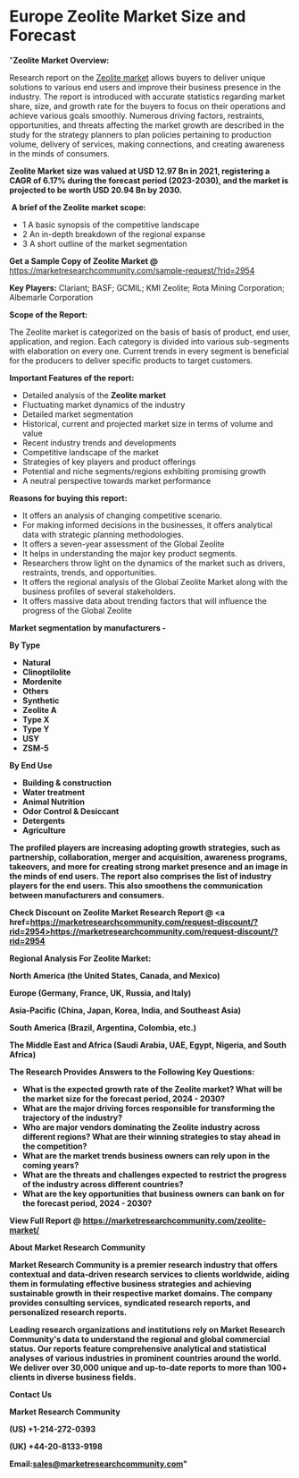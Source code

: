 # Europe Zeolite Market Size and Forecast
"<strong>Zeolite Market Overview:</strong>

Research report on the <a href=https://marketresearchcommunity.com/zeolite-market/>Zeolite market</a> allows buyers to deliver unique solutions to various end users and improve their business presence in the industry. The report is introduced with accurate statistics regarding market share, size, and growth rate for the buyers to focus on their operations and achieve various goals smoothly. Numerous driving factors, restraints, opportunities, and threats affecting the market growth are described in the study for the strategy planners to plan policies pertaining to production volume, delivery of services, making connections, and creating awareness in the minds of consumers.

<strong>Zeolite Market size was valued at USD 12.97 Bn in 2021, registering a CAGR of 6.17% during the forecast period (2023-2030), and the market is projected to be worth USD 20.94 Bn by 2030.</strong>

 <Strong>A brief of the Zeolite market scope:</Strong>
<ul>
 <li>1  A basic synopsis of the competitive landscape</li>
 <li>2  An in-depth breakdown of the regional expanse</li>
 <li>3  A short outline of the market segmentation</li>
</ul>
<strong>Get a Sample Copy of Zeolite Market @ </b></strong><a href=https://marketresearchcommunity.com/sample-request/?rid=2954><u>https://marketresearchcommunity.com/sample-request/?rid=2954</u></a>

<strong>Key Players:</strong> 
Clariant; BASF; GCMIL; KMI Zeolite; Rota Mining Corporation; Albemarle Corporation

<strong>Scope of the Report:</strong>

The Zeolite market is categorized on the basis of basis of product, end user, application, and region. Each category is divided into various sub-segments with elaboration on every one. Current trends in every segment is beneficial for the producers to deliver specific products to target customers.

<strong><b>Important Features of the report:</b></strong>
<ul>
  <li>Detailed analysis of the <strong><b>Zeolite </b></strong><strong><b>market</b></strong></li>
  <li>Fluctuating market dynamics of the industry</li>
  <li>Detailed market segmentation</li>
  <li>Historical, current and projected market size in terms of volume and value</li>
  <li>Recent industry trends and developments</li>
  <li>Competitive landscape of the market</li>
  <li>Strategies of key players and product offerings</li>
  <li>Potential and niche segments/regions exhibiting promising growth</li>
  <li>A neutral perspective towards market performance</li>
</ul>
<strong><b>Reasons for buying this report:</b></strong>
<ul>
  <li>It offers an analysis of changing competitive scenario.</li>
  <li>For making informed decisions in the businesses, it offers analytical data with strategic planning methodologies.</li>
  <li>It offers a seven-year assessment of the Global Zeolite</li>
  <li>It helps in understanding the major key product segments.</li>
  <li>Researchers throw light on the dynamics of the market such as drivers, restraints, trends, and opportunities.</li>
  <li>It offers the regional analysis of the Global Zeolite Market along with the business profiles of several stakeholders.</li>
  <li>It offers massive data about trending factors that will influence the progress of the Global Zeolite</li>
</ul>

<strong>Market segmentation by manufacturers -</strong>


<strong><strong>By Type</strong></h4>
<ul>
 	<li>Natural</li>
 	<li>Clinoptilolite</li>
 	<li>Mordenite</li>
 	<li>Others</li>
 	<li>Synthetic</li>
 	<li>Zeolite A</li>
 	<li>Type X</li>
 	<li>Type Y</li>
 	<li>USY</li>
 	<li>ZSM-5</li>
</ul>
<strong><strong>By End Use</strong></h4>
<ul>
 	<li>Building &amp; construction</li>
 	<li>Water treatment</li>
 	<li>Animal Nutrition</li>
 	<li>Odor Control &amp; Desiccant</li>
 	<li>Detergents</li>
 	<li>Agriculture</li>
</ul>

The profiled players are increasing adopting growth strategies, such as partnership, collaboration, merger and acquisition, awareness programs, takeovers, and more for creating strong market presence and an image in the minds of end users. The report also comprises the list of industry players for the end users. This also smoothens the communication between manufacturers and consumers.

<strong><b>Check Discount on Zeolite Market Research Report @ </b></strong><a href=https://marketresearchcommunity.com/request-discount/?rid=2954><u>https://marketresearchcommunity.com/request-discount/?rid=2954</u></a>

<strong>Regional Analysis For Zeolite Market:</strong>

<strong>North America</strong> (the United States, Canada, and Mexico)

<strong>Europe</strong> (Germany, France, UK, Russia, and Italy)

<strong>Asia-Pacific</strong> (China, Japan, Korea, India, and Southeast Asia)

<strong>South America</strong> (Brazil, Argentina, Colombia, etc.)

<strong>The Middle East and Africa</strong> (Saudi Arabia, UAE, Egypt, Nigeria, and South Africa)

<strong>The Research Provides Answers to the Following Key Questions:</strong>
<ul>
 	<li>What is the expected growth rate of the Zeolite market? What will be the market size for the forecast period, 2024 - 2030?</li>
 	<li>What are the major driving forces responsible for transforming the trajectory of the industry?</li>
 	<li>Who are major vendors dominating the Zeolite industry across different regions? What are their winning strategies to stay ahead in the competition?</li>
 	<li>What are the market trends business owners can rely upon in the coming years?</li>
 	<li>What are the threats and challenges expected to restrict the progress of the industry across different countries?</li>
 	<li>What are the key opportunities that business owners can bank on for the forecast period, 2024 - 2030?</li>
</ul>

<strong>View Full Report @</strong> <a href=https://marketresearchcommunity.com/zeolite-market/>https://marketresearchcommunity.com/zeolite-market/</a>

<strong>About Market Research Community</strong>

Market Research Community is a premier research industry that offers contextual and data-driven research services to clients worldwide, aiding them in formulating effective business strategies and achieving sustainable growth in their respective market domains. The company provides consulting services, syndicated research reports, and personalized research reports.

Leading research organizations and institutions rely on Market Research Community's data to understand the regional and global commercial status. Our reports feature comprehensive analytical and statistical analyses of various industries in prominent countries around the world. We deliver over 30,000 unique and up-to-date reports to more than 100+ clients in diverse business fields.

<strong>Contact Us</strong>

<strong>Market Research Community</strong>

(US) +1-214-272-0393

(UK) +44-20-8133-9198

<strong>Email:</strong>sales@marketresearchcommunity.com"
